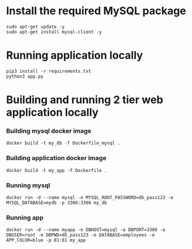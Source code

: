 # Install the required MySQL package
```
sudo apt-get update -y
sudo apt-get install mysql-client -y
```

# Running application locally
```
pip3 install -r requirements.txt
python3 app.py
```

# Building and running 2 tier web application locally
### Building mysql docker image 
```
docker build -t my_db -f Dockerfile_mysql . 
```

### Building application docker image 
```
docker build -t my_app -f Dockerfile . 
```

### Running mysql
```
docker run -d --name mysql -e MYSQL_ROOT_PASSWORD=db_pass123 -e MYSQL_DATABASE=mydb -p 3306:3306 my_db
```

### Running app
```
docker run -d --name myapp -e DBHOST=mysql -e DBPORT=3306 -e DBUSER=root -e DBPWD=db_pass123 -e DATABASE=employees -e APP_COLOR=blue -p 81:81 my_app
```
